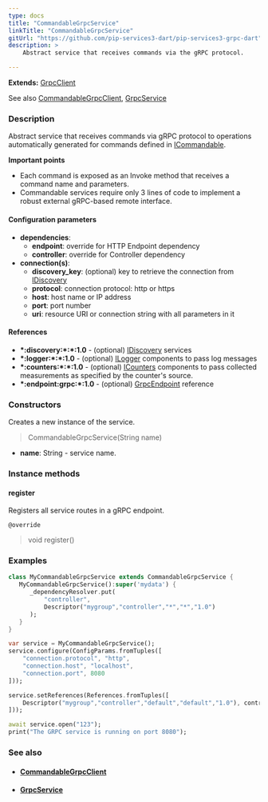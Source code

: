 ```yaml
---
type: docs
title: "CommandableGrpcService"
linkTitle: "CommandableGrpcService"
gitUrl: "https://github.com/pip-services3-dart/pip-services3-grpc-dart"
description: > 
    Abstract service that receives commands via the gRPC protocol.

---
```


**Extends:** [GrpcClient](../../clients/grpc_client)

See also [CommandableGrpcClient](../../clients/commandable_grpc_client), 
[GrpcService](../grpc_service)

### Description

Abstract service that receives commands via gRPC protocol
to operations automatically generated for commands defined in [ICommandable](../../../commons/commands/icommandable).

**Important points**

- Each command is exposed as an Invoke method that receives a command name and parameters.
- Commandable services require only 3 lines of code to implement a robust external
gRPC-based remote interface.

#### Configuration parameters

- **dependencies**:    
    - **endpoint**: override for HTTP Endpoint dependency    
    - **controller**: override for Controller dependency    
- **connection(s)**:    
    - **discovery_key**: (optional) key to retrieve the connection from [IDiscovery](../../../components/connect/idiscovery)    
    - **protocol**: connection protocol: http or https    
    - **host**: host name or IP address    
    - **port**: port number    
    - **uri**: resource URI or connection string with all parameters in it    

#### References
- **\*:discovery:\*:\*:1.0** - (optional) [IDiscovery](../../../components/connect/idiscovery) services
- **\*:logger:\*:\*:1.0** - (optional) [ILogger](../../../components/log/ilogger) components to pass log messages
- **\*:counters:\*:\*:1.0** - (optional) [ICounters](../../../components/count/icounters) components to pass collected measurements as specified by the counter's source.
- **\*:endpoint:grpc:*:1.0** - (optional) [GrpcEndpoint](../grpc_endpoint) reference

### Constructors

Creates a new instance of the service.

> CommandableGrpcService(String name)

- **name**: String - service name.


### Instance methods

#### register
Registers all service routes in a gRPC endpoint.

`@override`
> void register()


### Examples

```dart
class MyCommandableGrpcService extends CommandableGrpcService {
   MyCommandableGrpcService():super('mydata') {
      _dependencyResolver.put(
          "controller",
          Descriptor("mygroup","controller","*","*","1.0")
      );
   }
}

var service = MyCommandableGrpcService();
service.configure(ConfigParams.fromTuples([
    "connection.protocol", "http",
    "connection.host", "localhost",
    "connection.port", 8080
]));

service.setReferences(References.fromTuples([
    Descriptor("mygroup","controller","default","default","1.0"), controller
]));

await service.open("123");
print("The GRPC service is running on port 8080");
```


### See also
- #### [CommandableGrpcClient](../../clients/commandable_grpc_client)
- #### [GrpcService](../grpc_service)

 
